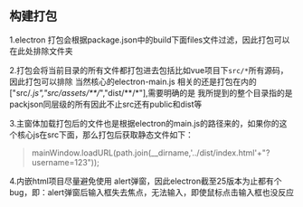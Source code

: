 
## 构建打包

1.electron 打包会根据package.json中的build下面files文件过滤，因此打包可以在此处排除文件夹

2.打包会将当前目录的所有文件都打包进去包括比如vue项目下`src/*`所有源码，因此打包可以排除 当然核心的electron-main.js 相关的还是打包在内的["src/*.js","src/assets/**/*","dist/**/*"],需要明确的是 我所提到的整个目录指的是packjson同层级的所有因此不止src还有public和dist等

3.主窗体加载打包后的文件也是根据electron的main.js的路径来的，如果你的这个核心js在src下面，那么打包后获取静态文件如下：
> mainWindow.loadURL(path.join(__dirname,'../dist/index.html'+"?username=123"));

4.内嵌html项目尽量避免使用 alert弹窗，因此electron截至25版本为止都有个bug，即：alert弹窗后输入框失去焦点，无法输入，即使鼠标点击输入框也没反应